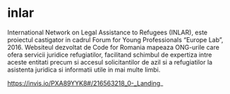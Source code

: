 # inlar


International Network on Legal Assistance to Refugees (INLAR), este proiectul castigator in cadrul Forum for Young Professionals “Europe Lab”, 2016. Websiteul dezvoltat de Code for Romania mapeaza ONG-urile care ofera servicii juridice refugiatilor, facilitand schimbul de expertiza intre aceste entitati precum si accesul solicitantilor de azil si a refugiatilor la asistenta juridica si informatii utile in mai multe limbi.


https://invis.io/PXA89YYK8#/216563218_0-_Landing_
